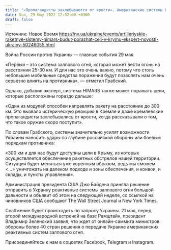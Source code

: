 ```yaml
---
title: "«Пропагандисты захлебываются от ярости». Американские системы HIMARS могут сделать цели в Крыму достижимыми — военный эксперт"
date: Sun, 29 May 2022 12:52:00 +0300
draft: false
---
```

Источник: Новое Время https://nv.ua/ukraine/events/artilleriyskie-raketnye-sistemy-himars-budut-porazhat-celi-v-krymu-ekspert-novosti-ukrainy-50246055.html


Война России против Украины — главные события 29 мая

«Первый – это система залпового огня, которая может вести огонь на расстоянии 25-30 км. И для нас это очень важно, потому что столь небольшие мобильные средства поражения будут позволять нам очень серьезно влиять на противника», — отметил Грабский.

Однако, добавил эксперт, система HIMARS также может поражать цели, которые расположены гораздо дальше:

«Один из модулей способен направлять ракету на расстояние до 300 км. Это вызвало истерическую реакцию в Кремле и даже кремлевские пропагандисты захлебывались от ярости, когда рассказывали о том, что такое оружие скоро поступит».

По словам Грабского, системы значительно усилят возможности Украины наносить удары по глубине российской обороны или боевым порядкам противника:

«300 км и для нас будут доступны цели в Крыму, из которых осуществляется обеспечение ракетных обстрелов нашей территории. Ситуация будет меняться уже коренным образом, ведь мы сможем <...> уничтожать на далеком подходе и зоны обеспечения, и конвои, и склады, и пункты управления».

Администрация президента США Джо Байдена приняла решение отправить в Украину реактивные системы залпового огня большой дальности и объявит об этом на следующей неделе, со ссылкой на чиновников США сообщают The Wall Street Journal и New York Times.

Снабжение будет происходить по запросу Украины. 21 мая, перед второй международной встречей на базе Рамштайн, президент Владимир Зеленский заявил, что ждет от онлайн-саммита министров обороны более 40 стран решения о передаче Украине американских реактивных систем залпового огня.

Присоединяйтесь к нам в соцсетях Facebook, Telegram и Instagram.
